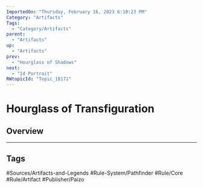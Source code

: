 ```yaml
---
ImportedOn: "Thursday, February 16, 2023 6:10:23 PM"
Category: "Artifacts"
Tags:
  - "Category/Artifacts"
parent:
  - "Artifacts"
up:
  - "Artifacts"
prev:
  - "Hourglass of Shadows"
next:
  - "Id Portrait"
RWtopicId: "Topic_18171"
---
```

# Hourglass of Transfiguration
## Overview

---
## Tags
#Sources/Artifacts-and-Legends #Rule-System/Pathfinder #Rule/Core #Rule/Artifact #Publisher/Paizo

